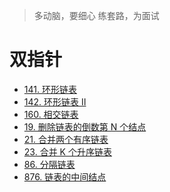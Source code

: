 
> 多动脑，要细心
> 练套路，为面试

# 双指针

- [141. 环形链表](https://leetcode.cn/problems/linked-list-cycle/description/) 
- [142. 环形链表 II](https://leetcode.cn/problems/linked-list-cycle-ii/description/) 
- [160. 相交链表](https://leetcode.cn/problems/intersection-of-two-linked-lists/description/) 
- [19. 删除链表的倒数第 N 个结点](https://leetcode.cn/problems/remove-nth-node-from-end-of-list/description/)
- [21. 合并两个有序链表](https://leetcode.cn/problems/merge-two-sorted-lists/description/)
- [23. 合并 K 个升序链表](https://leetcode.cn/problems/merge-k-sorted-lists/description/)
- [86. 分隔链表](https://leetcode.cn/problems/partition-list/description/)
- [876. 链表的中间结点](https://leetcode.cn/problems/middle-of-the-linked-list/description/)